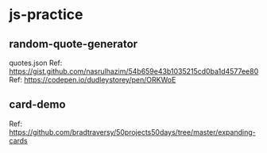 # js-practice

random-quote-generator
------------------
quotes.json
Ref: https://gist.github.com/nasrulhazim/54b659e43b1035215cd0ba1d4577ee80
Ref: https://codepen.io/dudleystorey/pen/ORKWoE

card-demo
----------------
Ref: https://github.com/bradtraversy/50projects50days/tree/master/expanding-cards

